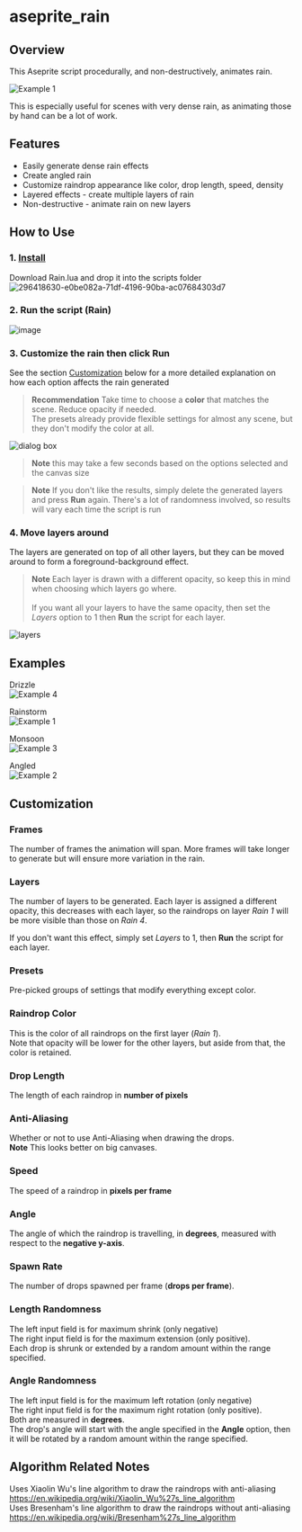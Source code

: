 # aseprite_rain
## Overview
This Aseprite script procedurally, and non-destructively, animates rain. 

![Example 1](https://github.com/Arktii/aseprite_rain/assets/72131971/4a192c47-e9b2-401a-88aa-aa7ff5bbf95b)

This is especially useful for scenes with very dense rain, as animating those by hand can be a lot of work. 

## Features
- Easily generate dense rain effects
- Create angled rain
- Customize raindrop appearance like color, drop length, speed, density
- Layered effects - create multiple layers of rain
- Non-destructive - animate rain on new layers

## How to Use
### 1. [Install](https://community.aseprite.org/t/aseprite-scripts-collection/3599)
Download Rain.lua and drop it into the scripts folder <br/>
![296418630-e0be082a-71df-4196-90ba-ac07684303d7](https://github.com/Arktii/aseprite_rain/assets/72131971/751bd94b-ae0d-4192-ac00-8195a502b25e)

### 2. Run the script (Rain)
![image](https://github.com/Arktii/aseprite_rain/assets/72131971/3d27ccb3-0269-4450-bb9c-5efcd857d4fb)

### 3. Customize the rain then click **Run**
See the section [Customization](#customization) below for a more detailed explanation on how each option affects the rain generated

> **Recommendation** Take time to choose a **color** that matches the scene. Reduce opacity if needed. <br/>
> The presets already provide flexible settings for almost any scene, but they don't modify the color at all.

![dialog box](https://github.com/Arktii/aseprite_rain/assets/72131971/9ca736b7-0cee-44b4-9aab-fa649488d51d)

> **Note** this may take a few seconds based on the options selected and the canvas size

> **Note** If you don't like the results, simply delete the generated layers and press **Run** again. There's a lot of randomness involved, so results will vary each time the script is run

### 4. Move layers around
The layers are generated on top of all other layers, but they can be moved around to form a foreground-background effect. 

> **Note** Each layer is drawn with a different opacity, so keep this in mind when choosing which layers go where. <br/><br/>
> If you want all your layers to have the same opacity, then set the *Layers* option to 1 then **Run** the script for each layer.

![layers](https://github.com/Arktii/aseprite_rain/assets/72131971/d3c7310a-2c0f-4f01-b2d1-0c2ffa0b6840)

## Examples
Drizzle <br/>
![Example 4](https://github.com/Arktii/aseprite_rain/assets/72131971/d88ccf70-49c9-4371-97b2-872d7f42a593)

Rainstorm <br/>
![Example 1](https://github.com/Arktii/aseprite_rain/assets/72131971/4a192c47-e9b2-401a-88aa-aa7ff5bbf95b)

Monsoon <br/>
![Example 3](https://github.com/Arktii/aseprite_rain/assets/72131971/4e8affe0-e088-4e88-a7b1-6488eea8e8fc)

Angled <br/>
![Example 2](https://github.com/Arktii/aseprite_rain/assets/72131971/824265d4-16c9-406e-93a2-8507a2e2c566)

## Customization
### Frames
The number of frames the animation will span. More frames will take longer to generate but will ensure more variation in the rain.

### Layers
The number of layers to be generated. Each layer is assigned a different opacity, this decreases with each layer, so the raindrops on layer *Rain 1* will be more visible than those on *Rain 4*.

If you don't want this effect, simply set *Layers* to 1, then **Run** the script for each layer.

### Presets
Pre-picked groups of settings that modify everything except color.

### Raindrop Color
This is the color of all raindrops on the first layer (*Rain 1*).  <br/>
Note that opacity will be lower for the other layers, but aside from that, the color is retained.

### Drop Length
The length of each raindrop in **number of pixels**

### Anti-Aliasing
Whether or not to use Anti-Aliasing when drawing the drops. <br/>
**Note** This looks better on big canvases.

### Speed
The speed of a raindrop in **pixels per frame**

### Angle
The angle of which the raindrop is travelling, in **degrees**, measured with respect to the **negative y-axis**.

### Spawn Rate
The number of drops spawned per frame (**drops per frame**).

### Length Randomness
The left input field is for maximum shrink (only negative) <br/>
The right input field is for the maximum extension (only positive). <br/>
Each drop is shrunk or extended by a random amount within the range specified.

### Angle Randomness
The left input field is for the maximum left rotation (only negative) <br/>
The right input field is for the maximum right rotation (only positive). <br/>
Both are measured in **degrees**. <br/>
The drop's angle will start with the angle specified in the **Angle** option, then it will be rotated by a random amount within the range specified.

## Algorithm Related Notes
Uses Xiaolin Wu's line algorithm to draw the raindrops with anti-aliasing https://en.wikipedia.org/wiki/Xiaolin_Wu%27s_line_algorithm <br>
Uses Bresenham's line algorithm to draw the raindrops without anti-aliasing https://en.wikipedia.org/wiki/Bresenham%27s_line_algorithm <br>
